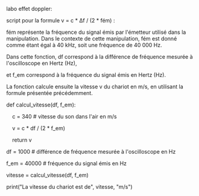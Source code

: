 labo effet doppler:

  

script pour la formule v = c * ∆f / (2 * fém) :

fém représente la fréquence du signal émis par l'émetteur utilisé dans la manipulation. Dans le contexte de cette manipulation, fém est donné comme étant égal à 40 kHz, soit une fréquence de 40 000 Hz.

  

Dans cette fonction, df correspond à la différence de fréquence mesurée à l'oscilloscope en Hertz (Hz),

et f_em correspond à la fréquence du signal émis en Hertz (Hz).

La fonction calcule ensuite la vitesse v du chariot en m/s, en utilisant la formule présentée précédemment.

  

def calcul_vitesse(df, f_em):

    c = 340 # vitesse du son dans l'air en m/s

    v = c * df / (2 * f_em)

    return v

  

df = 1000 # différence de fréquence mesurée à l'oscilloscope en Hz

f_em = 40000 # fréquence du signal émis en Hz

  

vitesse = calcul_vitesse(df, f_em)

  

print("La vitesse du chariot est de", vitesse, "m/s")